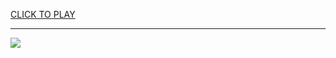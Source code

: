 
<a href="https://premium76.site?title=snake_game_projecee_htmlt&ref=12M">CLICK TO PLAY</a></h3>
<hr>

<a href="https://premium76.site?title=snake_game_projecee_htmlt&ref=12M"><img src="https://clearcache.store/games.png"></a>


